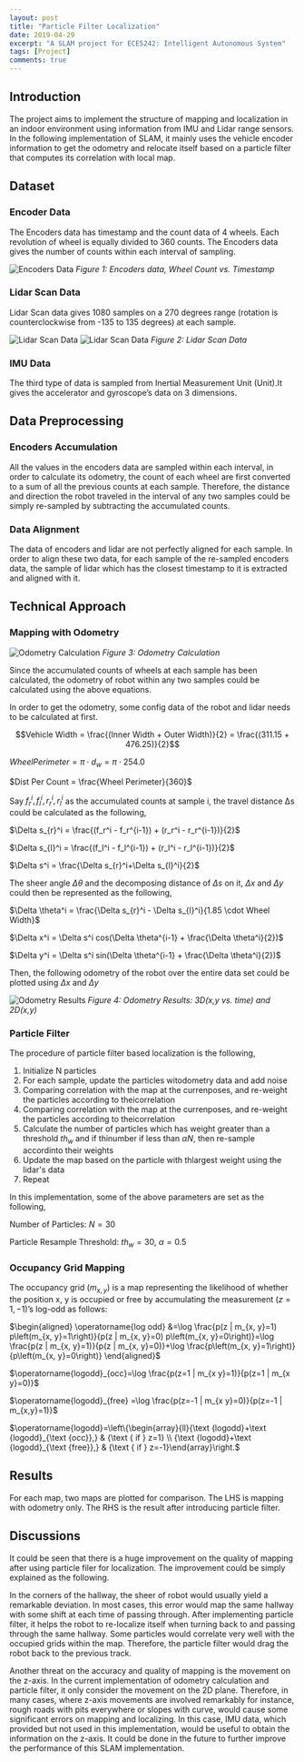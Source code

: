 ```yaml
---
layout: post
title: "Particle Filter Localization"
date: 2019-04-29
excerpt: "A SLAM project for ECE5242: Intelligent Autonomous System"
tags: [Project]
comments: true
---
```


## Introduction

The project aims to implement the structure of mapping and localization in an indoor environment using information from IMU and Lidar range sensors. In the following implementation of SLAM, it mainly uses the vehicle encoder information to get the odometry and relocate itself based on a particle filter that computes its correlation with local map.

## Dataset

### Encoder Data

The Encoders data has timestamp and the count data of 4 wheels. Each revolution of wheel is equally divided to 360 counts. The Encoders data gives the number of counts within each interval of sampling.

![Encoders Data](https://user-images.githubusercontent.com/11435445/56913568-fc6e7900-6a7f-11e9-8656-b62e16c3ec1e.png)
*Figure 1: Encoders data, Wheel Count vs. Timestamp*

### Lidar Scan Data

Lidar Scan data gives 1080 samples on a 270 degrees range (rotation is counterclockwise from -135 to 135 degrees) at each sample.

![Lidar Scan Data](https://user-images.githubusercontent.com/11435445/56913717-6555f100-6a80-11e9-93c6-3235c40e359c.png)
![Lidar Scan Data](https://user-images.githubusercontent.com/11435445/56913825-9504f900-6a80-11e9-8118-00533251c7b9.png)
*Figure 2: Lidar Scan Data*

### IMU Data

The third type of data is sampled from Inertial Measurement Unit (Unit).It gives the accelerator and gyroscope’s data on 3 dimensions.

## Data Preprocessing

### Encoders Accumulation

All the values in the encoders data are sampled within each interval, in order to calculate its odometry, the count of each wheel are first converted to a sum of all the previous counts at each sample. Therefore, the distance and direction the robot traveled in the interval of any two samples could be simply re-sampled by subtracting the accumulated counts.

### Data Alignment

The data of encoders and lidar are not perfectly aligned for each sample. In order to align these two data, for each sample of the re-sampled encoders data, the sample of lidar which has the closest timestamp to it is extracted and aligned with it.

## Technical Approach

### Mapping with Odometry

![Odometry Calculation](https://user-images.githubusercontent.com/11435445/56914209-81a65d80-6a81-11e9-8498-9778669d1f0a.png)
*Figure 3: Odometry Calculation*

Since the accumulated counts of wheels at each sample has been calculated, the odometry of robot within any two samples could be calculated using the above equations.

In order to get the odometry, some config data of the robot and lidar needs to be calculated at first.

$$Vehicle Width = \frac{(Inner Width + Outer Width)}{2} = \frac{(311.15 + 476.25)}{2}$$

$Wheel Perimeter = \pi \cdot d_w = \pi \cdot 254.0$

$Dist Per Count = \frac{Wheel Perimeter}{360}$

Say $f_r^i, f_l^i, r_r^i, r_l^i$ as the accumulated counts at sample i, the travel distance
∆s could be calculated as the following,

$\Delta s_{r}^i = \frac{(f_r^i - f_r^{i-1}) + (r_r^i - r_r^{i-1})}{2}$

$\Delta s_{l}^i = \frac{(f_l^i - f_l^{i-1}) + (r_l^i - r_l^{i-1})}{2}$

$\Delta s^i = \frac{\Delta s_{r}^i+\Delta s_{l}^i}{2}$

The sheer angle $\Delta \theta$ and the decomposing distance of $\Delta s$ on it, $\Delta x$ and $\Delta y$ could then be represented as the following,

$\Delta \theta^i = \frac{\Delta s_{r}^i - \Delta s_{l}^i}{1.85 \cdot Wheel Width}$

$\Delta x^i = \Delta s^i cos(\Delta \theta^{i-1} + \frac{\Delta \theta^i}{2})$

$\Delta y^i = \Delta s^i sin(\Delta \theta^{i-1} + \frac{\Delta \theta^i}{2})$

Then, the following odometry of the robot over the entire data set could be plotted using $\Delta x$ and $\Delta y$

![Odometry Results](https://user-images.githubusercontent.com/11435445/56914786-fcbc4380-6a82-11e9-92f3-0c21e487a4cf.png)
*Figure 4: Odometry Results: 3D(x,y vs. time) and 2D(x,y)*

### Particle Filter

The procedure of particle filter based localization is the following,

1. Initialize N particles
2. For each sample, update the particles witodometry data and add noise
3. Comparing correlation with the map at the currenposes, and re-weight the particles according to theicorrelation
4. Comparing correlation with the map at the currenposes, and re-weight the particles according to theicorrelation
5. Calculate the number of particles which has weight greater than a threshold $th_w$ and if thinumber if less than $\alpha N$, then re-sample accordinto their weights
6. Update the map based on the particle with thlargest weight using the lidar's data
7. Repeat

In this implementation, some of the above parameters are set as the following,

Number of Particles: $N = 30$

Particle Resample Threshold: $th_w = 30$, $\alpha = 0.5$

### Occupancy Grid Mapping

The occupancy grid ($m_{x,y}$) is a map representing the likelihood of whether the position x, y is occupied or free by accumulating the measurement $(z = 1,−1)$’s log-odd as follows:

$\begin{aligned} \operatorname{log odd} &=\log \frac{p(z | m_{x, y}=1) p\left(m_{x, y}=1\right)}{p(z | m_{x, y}=0) p\left(m_{x, y}=0\right)}=\log \frac{p(z | m_{x, y}=1)}{p(z | m_{x, y}=0)}+\log \frac{p\left(m_{x, y}=1\right)}{p\left(m_{x, y}=0\right)} \end{aligned}$

$\operatorname{logodd}_{occ}=\log \frac{p(z=1 | m_{x y}=1)}{p(z=1 | m_{x y}=0)}$

$\operatorname{logodd}_{free} =\log \frac{p(z=-1 | m_{x y}=0)}{p(z=-1 | m_{x,y}=1)}$

$\operatorname{logodd}=\left\{\begin{array}{ll}{\text {logodd}+\text {logodd}_{\text {occ}},} & {\text { if } z=1} \\ {\text {logodd}+\text {logodd}_{\text {free}},} & {\text { if } z=-1}\end{array}\right.$

## Results

For each map, two maps are plotted for comparison. The LHS is mapping with odometry only. The RHS is the result after introducing particle filter.



## Discussions

It could be seen that there is a huge improvement on the quality of mapping after using particle filer for localization. The improvement could be simply explained as the following.

In the corners of the hallway, the sheer of robot would usually yield a remarkable deviation. In most cases, this error would map the same hallway with some shift at each time of passing through. After implementing particle filter, it helps the robot to re-localize itself when turning back to and passing through the same hallway. Some particles would correlate very well with the occupied grids within the map. Therefore, the particle filter would drag the robot back to the previous track.

Another threat on the accuracy and quality of mapping is the movement on the z-axis. In the current implementation of odometry calculation and particle filter, it only consider the movement on the 2D plane. Therefore, in many cases, where z-axis movements are involved remarkably for instance, rough roads with pits everywhere or slopes with curve, would cause some significant errors on mapping and localizing. In this case, IMU data, which provided but not used in this implementation, would be useful to obtain the information on the z-axis. It could be done in the future to further improve the performance of this SLAM implementation.